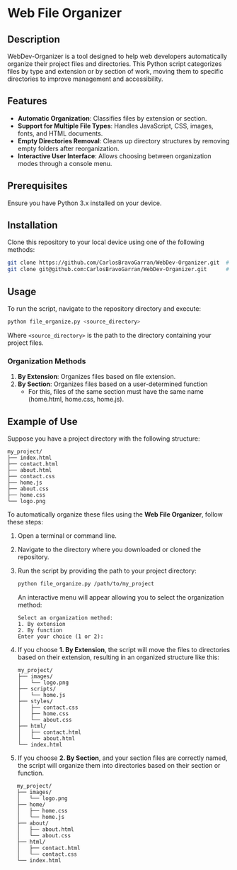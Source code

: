 # Web File Organizer

## Description
WebDev-Organizer is a tool designed to help web developers automatically organize their project files and directories. This Python script categorizes files by type and extension or by section of work, moving them to specific directories to improve management and accessibility.

## Features
- **Automatic Organization**: Classifies files by extension or section.
- **Support for Multiple File Types**: Handles JavaScript, CSS, images, fonts, and HTML documents.
- **Empty Directories Removal**: Cleans up directory structures by removing empty folders after reorganization.
- **Interactive User Interface**: Allows choosing between organization modes through a console menu.

## Prerequisites
Ensure you have Python 3.x installed on your device.

## Installation
Clone this repository to your local device using one of the following methods:
```bash
git clone https://github.com/CarlosBravoGarran/WebDev-Organizer.git  # HTTPS
git clone git@github.com:CarlosBravoGarran/WebDev-Organizer.git      # SSH
```

## Usage
To run the script, navigate to the repository directory and execute:
```bash
python file_organize.py <source_directory>
```
Where `<source_directory>` is the path to the directory containing your project files.

### Organization Methods
1. **By Extension**: Organizes files based on file extension.
2. **By Section**: Organizes files based on a user-determined function
   - For this, files of the same section must have the same name (home.html, home.css, home.js).

## Example of Use

Suppose you have a project directory with the following structure:

  ```
  my_project/
  ├── index.html
  ├── contact.html
  ├── about.html
  ├── contact.css
  ├── home.js
  ├── about.css
  ├── home.css
  └── logo.png
  ```

To automatically organize these files using the **Web File Organizer**, follow these steps:

1. Open a terminal or command line.
2. Navigate to the directory where you downloaded or cloned the repository.
3. Run the script by providing the path to your project directory:

   ```bash
   python file_organize.py /path/to/my_project
   ```

   An interactive menu will appear allowing you to select the organization method:

   ```
   Select an organization method:
   1. By extension
   2. By function
   Enter your choice (1 or 2): 
   ```

4. If you choose **1. By Extension**, the script will move the files to directories based on their extension, resulting in an organized structure like this:

   ```
   my_project/
   ├── images/
   │   └── logo.png
   ├── scripts/
   │   └── home.js
   ├── styles/
   │   ├── contact.css
   │   ├── home.css
   │   └── about.css
   ├── html/
   │   ├── contact.html
   │   └── about.html
   └── index.html
   ```

5. If you choose **2. By Section**, and your section files are correctly named, the script will organize them into directories based on their section or function.
  
  ```
     my_project/
     ├── images/
     │   └── logo.png
     ├── home/
     │   ├── home.css
     │   └── home.js
     ├── about/
     │   ├── about.html
     │   └── about.css
     ├── html/
     │   ├── contact.html
     │   └── contact.css
     └── index.html
  ```
